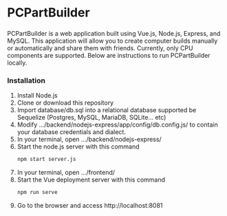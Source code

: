 # PCPartBuilder

###

PCPartBuilder is a web application built using Vue.js, Node.js, Express, and MySQL. This application will allow you to create computer builds manually or automatically and share them with friends. Currently, only CPU components are supported. Below are instructions to run PCPartBuilder locally.

### Installation

1. Install Node.js
2. Clone or download this repository
3. Import database/db.sql into a relational database supported be Sequelize (Postgres, MySQL, MariaDB, SQLite... etc)
4. Modify .../backend/nodejs-express/app/config/db.config.js/ to contain your database credentials and dialect.
5. In your terminal, open .../backend/nodejs-express/
6. Start the node.js server with this command 
   ```sh
   npm start server.js
   ```
7. In your terminal, open .../frontend/
8. Start the Vue deployment server with this command
   ```sh
   npm run serve
   ```
9. Go to the browser and access http://localhost:8081



